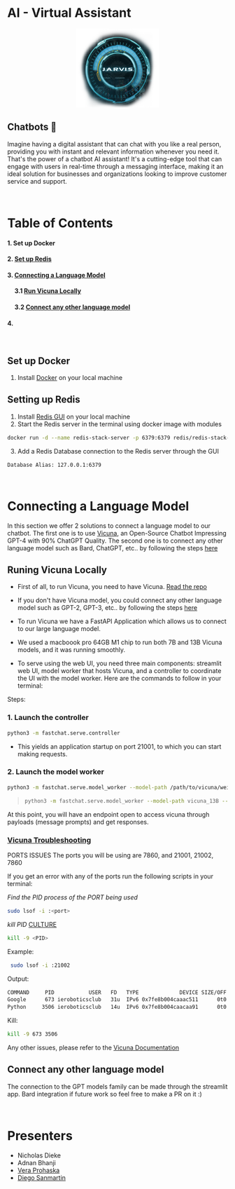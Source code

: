 #  AI - Virtual Assistant



<div style="text-align:center"><img src="./assets/jarvis.png" width="" height="180" /></div>

<!--
<br>
<div style="text-align:center"><img src="./assets/robotics.jpg" width="" height="75" /><img src="./assets/gdsc.jpg" width="" height="75" /></div>
<div style="text-align:center"></div>
<br>
-->

## Chatbots 💬 

Imagine having a digital assistant that can chat with you like a real person, providing you with instant and relevant information whenever you need it. That's the power of a chatbot AI assistant! It's a cutting-edge tool that can engage with users in real-time through a messaging interface, making it an ideal solution for businesses and organizations looking to improve customer service and support.

<br>

# Table of Contents
#### 1. Set up Docker
#### 2. [Set up Redis](#setting-up-redis)
#### 3. [Connecting a Language Model](#connecting-a-language-model)
#### &nbsp;&nbsp;&nbsp;&nbsp; 3.1 [Run Vicuna Locally](#runing-vicuna-locally)
#### &nbsp;&nbsp;&nbsp;&nbsp; 3.2 [Connect any other language model](#connecting-any-other-language-model)
#### 4. 


<br>

## Set up Docker
1. Install [Docker](https://docs.docker.com/get-docker/) on your local machine


## Setting up Redis
1. Install [Redis GUI](https://redis.com/redis-enterprise/redis-insight/) on your local machine
2. Start the Redis server in the terminal using docker image with modules
```bash
docker run -d --name redis-stack-server -p 6379:6379 redis/redis-stack-server:latest
```
3. Add a Redis Database connection to the Redis server through the GUI 
```
Database Alias: 127.0.0.1:6379
```

<br>

# Connecting a Language Model
In this section we offer 2 solutions to connect a language model to our chatbot. The first one is to use [Vicuna](https://vicuna.lmsys.org/), an Open-Source Chatbot Impressing GPT-4 with 90% ChatGPT Quality. The second one is to connect any other language model such as Bard, ChatGPT, etc.. by following the steps [here](#)

## Runing Vicuna Locally

- First of all, to run Vicuna, you need to have Vicuna. [Read the repo](https://github.com/IERoboticsClub/Vicuna)

- If you don't have Vicuna model, you could connect any other language model such as GPT-2, GPT-3, etc.. by following the steps [here](#)

- To run Vicuna we have a FastAPI Application which allows us to connect to our large language model.

- We used a macboook pro 64GB M1 chip to run both 7B and 13B Vicuna models, and it was running smoothly.

- To serve using the web UI, you need three main components: streamlit web UI, model worker that hosts Vicuna, and a controller to coordinate the UI with the model worker. Here are the commands to follow in your terminal:

Steps:
### 1. Launch the controller
```bash
python3 -m fastchat.serve.controller
```
- This yields an application startup on port 21001, to which you can start making requests.

### 2. Launch the model worker
```bash
python3 -m fastchat.serve.model_worker --model-path /path/to/vicuna/weights
```

> ```bash
> python3 -m fastchat.serve.model_worker --model-path vicuna_13B --device mps
> ```


At this point, you will have an endpoint open to access vicuna through payloads (message prompts) and get responses. 

### <u>Vicuna Troubleshooting</u>

PORTS ISSUES 
The ports you will be using are 7860, and 21001, 21002, 7860

If you get an error with any of the ports run the following scripts in your terminal: 

*Find the PID process of the PORT being used*
```sh 
sudo lsof -i :<port>
```
*kill PID* [CULTURE](https://www.youtube.com/watch?v=IuGjtlsKo4s)
```sh 
kill -9 <PID>
```
Example: 

```sh
 sudo lsof -i :21002
```

Output: 
```sh
COMMAND     PID           USER   FD   TYPE             DEVICE SIZE/OFF NODE 
Google      673 ieroboticsclub   31u  IPv6 0x7fe8b004caaac511      0t0  TCP 
Python     3506 ieroboticsclub   14u  IPv6 0x7fe8b004caacaa91      0t0  TCP 
````
Kill:
```sh
kill -9 673 3506
```
Any other issues,  please refer to the [Vicuna Documentation](https://github.com/lm-sys/FastChat)

## Connect any other language model

The connection to the GPT models family can be made through the streamlit app. Bard integration if future work so feel free to make a PR on it :)

<br>

# Presenters
- Nicholas Dieke
- Adnan Bhanji
- [Vera Prohaska](https://github.com/vtwoptwo)
- [Diego Sanmartin](https://github.com/dsanmart)
